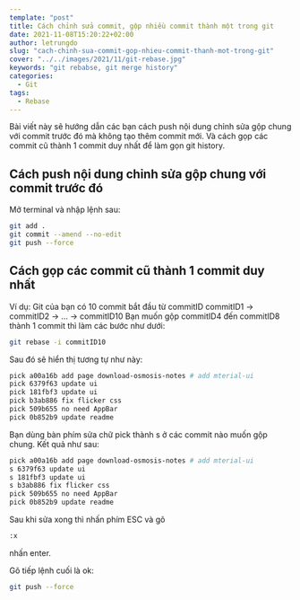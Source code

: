 ```yaml
---
template: "post"
title: Cách chỉnh sửa commit, gộp nhiều commit thành một trong git
date: 2021-11-08T15:20:22+02:00
author: letrungdo
slug: "cach-chinh-sua-commit-gop-nhieu-commit-thanh-mot-trong-git"
cover: "../../images/2021/11/git-rebase.jpg"
keywords: "git rebabse, git merge history"
categories:
  - Git
tags:
  - Rebase
---
```

Bài viết này sẽ hướng dẫn các bạn cách push nội dung chỉnh sửa gộp chung với commit trước đó mà không tạo thêm commit mới.
Và cách gọp các commit cũ thành 1 commit duy nhất để làm gọn git history.

## Cách push nội dung chỉnh sửa gộp chung với commit trước đó
Mở terminal và nhập lệnh sau:

```bash
git add .
git commit --amend --no-edit
git push --force
```

## Cách gọp các commit cũ thành 1 commit duy nhất
Ví dụ: Git của bạn có 10 commit bắt đầu từ commitID commitID1 -> commitID2 -> ... -> commitID10
Bạn muốn gộp commitID4 đến commitID8 thành 1 commit thì làm các bước như dưới:

```bash
git rebase -i commitID10
```
Sau đó sẽ hiển thị tương tự như này:

```bash
pick a00a16b add page download-osmosis-notes # add mterial-ui
pick 6379f63 update ui
pick 181fbf3 update ui
pick b3ab886 fix flicker css
pick 509b655 no need AppBar
pick 0b852b9 update readme
```

Bạn dùng bàn phím sửa chữ pick thành s ở các commit nào muốn gộp chung. Kết quả như sau:
```bash
pick a00a16b add page download-osmosis-notes # add mterial-ui
s 6379f63 update ui
s 181fbf3 update ui
s b3ab886 fix flicker css
pick 509b655 no need AppBar
pick 0b852b9 update readme
```

Sau khi sửa xong thì nhấn phím ESC và gõ
```bash
:x
```
nhấn enter.

Gõ tiếp lệnh cuối là ok:
```bash
git push --force
```
